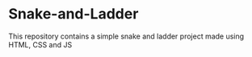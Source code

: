# Snake-and-Ladder
This repository contains a simple snake and ladder project made using HTML, CSS and JS
